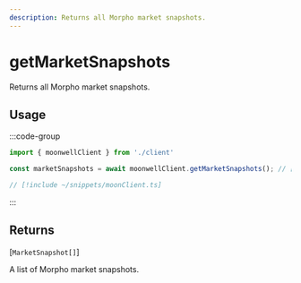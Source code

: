 ```yaml
---
description: Returns all Morpho market snapshots.
---
```


# getMarketSnapshots

Returns all Morpho market snapshots.

## Usage

:::code-group

```ts twoslash [example.ts]
import { moonwellClient } from './client'

const marketSnapshots = await moonwellClient.getMarketSnapshots(); // [!code focus]
```

```ts twoslash [client.ts] filename="client.ts"
// [!include ~/snippets/moonClient.ts]
```

:::

## Returns

[`MarketSnapshot[]`]<!-- /docs/glossary/types#morpho-market-snapshot -->

A list of Morpho market snapshots.

<!-- ## Parameters

### includeLiquidStakingRewards

- **Type:** `boolean`

Whether to include liquid staking rewards in the response.

```ts twoslash
// [!include ~/snippets/moonClient.ts]
// ---cut---
const markets = await moonwellClient.getMarkets({
  includeLiquidStakingRewards: true // [!code focus]
})
``` -->